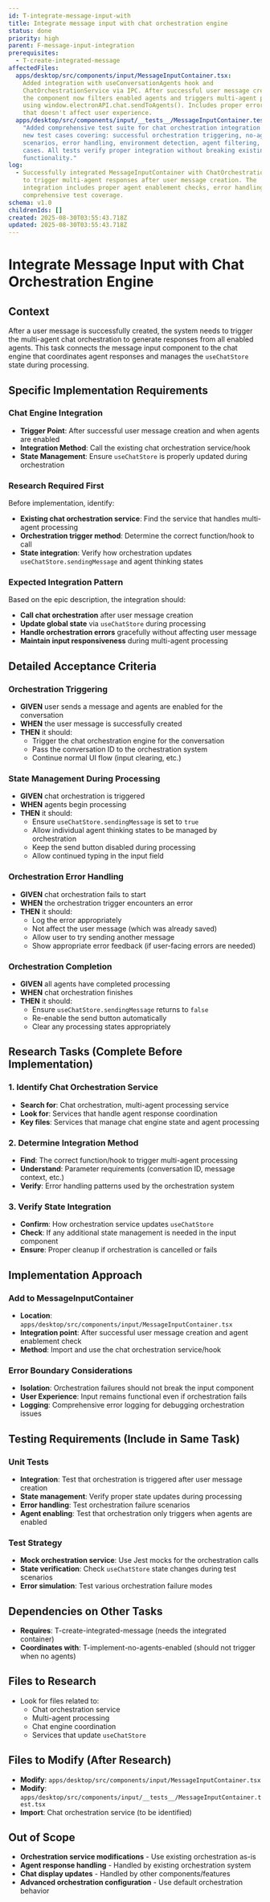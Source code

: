 ```yaml
---
id: T-integrate-message-input-with
title: Integrate message input with chat orchestration engine
status: done
priority: high
parent: F-message-input-integration
prerequisites:
  - T-create-integrated-message
affectedFiles:
  apps/desktop/src/components/input/MessageInputContainer.tsx:
    Added integration with useConversationAgents hook and
    ChatOrchestrationService via IPC. After successful user message creation,
    the component now filters enabled agents and triggers multi-agent processing
    using window.electronAPI.chat.sendToAgents(). Includes proper error handling
    that doesn't affect user experience.
  apps/desktop/src/components/input/__tests__/MessageInputContainer.test.tsx:
    "Added comprehensive test suite for chat orchestration integration with 9
    new test cases covering: successful orchestration triggering, no-agents
    scenarios, error handling, environment detection, agent filtering, and edge
    cases. All tests verify proper integration without breaking existing
    functionality."
log:
  - Successfully integrated MessageInputContainer with ChatOrchestrationService
    to trigger multi-agent responses after user message creation. The
    integration includes proper agent enablement checks, error handling, and
    comprehensive test coverage.
schema: v1.0
childrenIds: []
created: 2025-08-30T03:55:43.718Z
updated: 2025-08-30T03:55:43.718Z
---
```


# Integrate Message Input with Chat Orchestration Engine

## Context

After a user message is successfully created, the system needs to trigger the multi-agent chat orchestration to generate responses from all enabled agents. This task connects the message input component to the chat engine that coordinates agent responses and manages the `useChatStore` state during processing.

## Specific Implementation Requirements

### Chat Engine Integration

- **Trigger Point**: After successful user message creation and when agents are enabled
- **Integration Method**: Call the existing chat orchestration service/hook
- **State Management**: Ensure `useChatStore` is properly updated during orchestration

### Research Required First

Before implementation, identify:

- **Existing chat orchestration service**: Find the service that handles multi-agent processing
- **Orchestration trigger method**: Determine the correct function/hook to call
- **State integration**: Verify how orchestration updates `useChatStore.sendingMessage` and agent thinking states

### Expected Integration Pattern

Based on the epic description, the integration should:

- **Call chat orchestration** after user message creation
- **Update global state** via `useChatStore` during processing
- **Handle orchestration errors** gracefully without affecting user message
- **Maintain input responsiveness** during multi-agent processing

## Detailed Acceptance Criteria

### Orchestration Triggering

- **GIVEN** user sends a message and agents are enabled for the conversation
- **WHEN** the user message is successfully created
- **THEN** it should:
  - Trigger the chat orchestration engine for the conversation
  - Pass the conversation ID to the orchestration system
  - Continue normal UI flow (input clearing, etc.)

### State Management During Processing

- **GIVEN** chat orchestration is triggered
- **WHEN** agents begin processing
- **THEN** it should:
  - Ensure `useChatStore.sendingMessage` is set to `true`
  - Allow individual agent thinking states to be managed by orchestration
  - Keep the send button disabled during processing
  - Allow continued typing in the input field

### Orchestration Error Handling

- **GIVEN** chat orchestration fails to start
- **WHEN** the orchestration trigger encounters an error
- **THEN** it should:
  - Log the error appropriately
  - Not affect the user message (which was already saved)
  - Allow user to try sending another message
  - Show appropriate error feedback (if user-facing errors are needed)

### Orchestration Completion

- **GIVEN** all agents have completed processing
- **WHEN** chat orchestration finishes
- **THEN** it should:
  - Ensure `useChatStore.sendingMessage` returns to `false`
  - Re-enable the send button automatically
  - Clear any processing states appropriately

## Research Tasks (Complete Before Implementation)

### 1. Identify Chat Orchestration Service

- **Search for**: Chat orchestration, multi-agent processing service
- **Look for**: Services that handle agent response coordination
- **Key files**: Services that manage chat engine state and agent processing

### 2. Determine Integration Method

- **Find**: The correct function/hook to trigger multi-agent processing
- **Understand**: Parameter requirements (conversation ID, message context, etc.)
- **Verify**: Error handling patterns used by the orchestration system

### 3. Verify State Integration

- **Confirm**: How orchestration service updates `useChatStore`
- **Check**: If any additional state management is needed in the input component
- **Ensure**: Proper cleanup if orchestration is cancelled or fails

## Implementation Approach

### Add to MessageInputContainer

- **Location**: `apps/desktop/src/components/input/MessageInputContainer.tsx`
- **Integration point**: After successful user message creation and agent enablement check
- **Method**: Import and use the chat orchestration service/hook

### Error Boundary Considerations

- **Isolation**: Orchestration failures should not break the input component
- **User Experience**: Input remains functional even if orchestration fails
- **Logging**: Comprehensive error logging for debugging orchestration issues

## Testing Requirements (Include in Same Task)

### Unit Tests

- **Integration**: Test that orchestration is triggered after user message creation
- **State management**: Verify proper state updates during processing
- **Error handling**: Test orchestration failure scenarios
- **Agent enabling**: Test that orchestration only triggers when agents are enabled

### Test Strategy

- **Mock orchestration service**: Use Jest mocks for the orchestration calls
- **State verification**: Check `useChatStore` state changes during test scenarios
- **Error simulation**: Test various orchestration failure modes

## Dependencies on Other Tasks

- **Requires**: T-create-integrated-message (needs the integrated container)
- **Coordinates with**: T-implement-no-agents-enabled (should not trigger when no agents)

## Files to Research

- Look for files related to:
  - Chat orchestration service
  - Multi-agent processing
  - Chat engine coordination
  - Services that update `useChatStore`

## Files to Modify (After Research)

- **Modify**: `apps/desktop/src/components/input/MessageInputContainer.tsx`
- **Modify**: `apps/desktop/src/components/input/__tests__/MessageInputContainer.test.tsx`
- **Import**: Chat orchestration service (to be identified)

## Out of Scope

- **Orchestration service modifications** - Use existing orchestration as-is
- **Agent response handling** - Handled by existing orchestration system
- **Chat display updates** - Handled by other components/features
- **Advanced orchestration configuration** - Use default orchestration behavior
